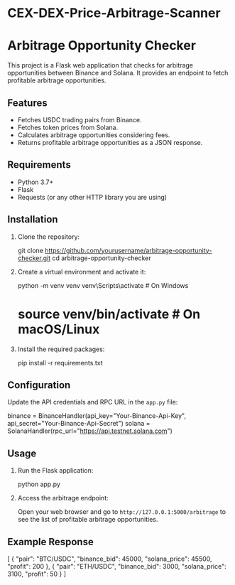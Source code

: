 # CEX-DEX-Price-Arbitrage-Scanner
# Arbitrage Opportunity Checker


This project is a Flask web application that checks for arbitrage opportunities between Binance and Solana. It provides an endpoint to fetch profitable arbitrage opportunities.

## Features

- Fetches USDC trading pairs from Binance.
- Fetches token prices from Solana.
- Calculates arbitrage opportunities considering fees.
- Returns profitable arbitrage opportunities as a JSON response.

## Requirements

- Python 3.7+
- Flask
- Requests (or any other HTTP library you are using)

## Installation

1. Clone the repository:

   git clone https://github.com/yourusername/arbitrage-opportunity-checker.git
   cd arbitrage-opportunity-checker

2. Create a virtual environment and activate it:

   python -m venv venv
   venv\Scripts\activate  # On Windows
   # source venv/bin/activate  # On macOS/Linux

3. Install the required packages:

   pip install -r requirements.txt

## Configuration

Update the API credentials and RPC URL in the `app.py` file:

binance = BinanceHandler(api_key="Your-Binance-Api-Key", api_secret="Your-Binance-Api-Secret")
solana = SolanaHandler(rpc_url="https://api.testnet.solana.com")

## Usage

1. Run the Flask application:

   python app.py

2. Access the arbitrage endpoint:

   Open your web browser and go to `http://127.0.0.1:5000/arbitrage` to see the list of profitable arbitrage opportunities.

## Example Response

[
  {
    "pair": "BTC/USDC",
    "binance_bid": 45000,
    "solana_price": 45500,
    "profit": 200
  },
  {
    "pair": "ETH/USDC",
    "binance_bid": 3000,
    "solana_price": 3100,
    "profit": 50
  }
]

